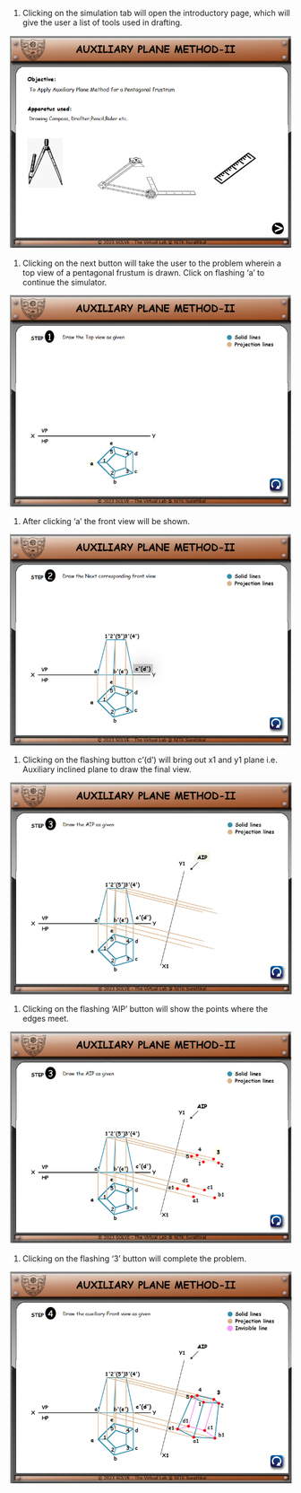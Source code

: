 1. Clicking on the simulation tab will open the introductory page, which will give the user a list of tools used in drafting.

![Alt text](images/1.png)

1. Clicking on the next button will take the user to the problem wherein a top view of a pentagonal frustum is drawn. Click on flashing ‘a’ to continue the simulator.

![Alt text](images/2.png)

1. After clicking ‘a’ the front view will be shown.

![Alt text](images/3.png)

1. Clicking on the flashing button c’(d’) will bring out x1 and y1 plane i.e. Auxiliary inclined plane to draw the final view.

![Alt text](images/4.png)

1. Clicking on the flashing ‘AIP’ button will show the points where the edges meet.

![Alt text](images/5.png)

1. Clicking on the flashing ‘3’ button will complete the problem.

![Alt text](images/6.png)
